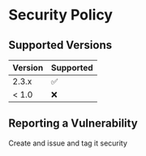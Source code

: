 # Security Policy

## Supported Versions

| Version | Supported          |
| ------- | ------------------ |
| 2.3.x   | :white_check_mark: |
| < 1.0   | :x:                |

## Reporting a Vulnerability

Create and issue and tag it security
